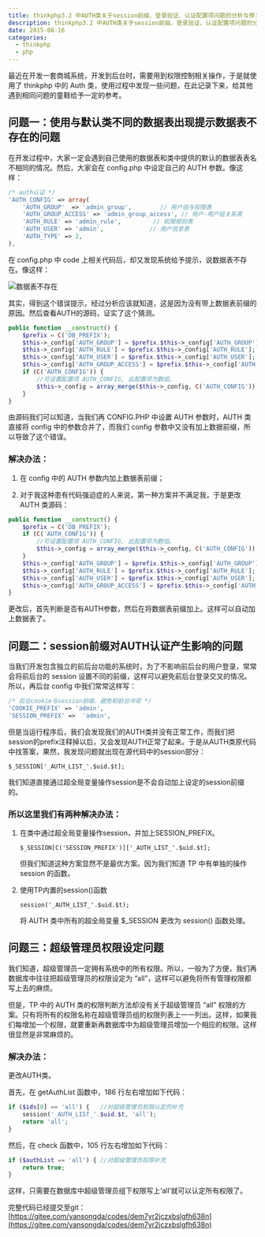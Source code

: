 ```yaml
---
title: thinkphp3.2 中AUTH类关于session前缀、登录验证、认证配置项问题的分析与修复
description: thinkphp3.2 中AUTH类关于session前缀、登录验证、认证配置项问题的分析与修复
date: 2015-08-16
categories:
  - thinkphp
  - php
---
```


最近在开发一套商城系统，开发到后台时，需要用到权限控制相关操作，于是就使用了 thinkphp 中的 Auth 类，使用过程中发现一些问题，在此记录下来，给其他遇到相同问题的童鞋给予一定的参考。

## 问题一：使用与默认类不同的数据表出现提示数据表不存在的问题

在开发过程中，大家一定会遇到自己使用的数据表和类中提供的默认的数据表表名不相同的情况。然后，大家会在 config.php 中设定自己的 AUTH 参数。像这样：

```php
/* auth认证 */
'AUTH_CONFIG' => array(
    'AUTH_GROUP'  => 'admin_group',        // 用户组与权限表
    'AUTH_GROUP_ACCESS' => 'admin_group_access', // 用户-用户组关系表
    'AUTH_RULE' => 'admin_rule',         // 权限规则表
    'AUTH_USER' => 'admin',             // 用户信息表
    'AUTH_TYPE' => 2, 
),
```

在 config.php 中 code 上相关代码后，却又发现系统给予提示，说数据表不存在。像这样：

![数据表不存在](/images/posts/2015-08-16-thinkphp-01.jpg)

其实，得到这个错误提示，经过分析应该就知道，这是因为没有带上数据表前缀的原因。然后查看AUTH的源码，证实了这个猜测。

```php
public function __construct() {
    $prefix = C('DB_PREFIX');
    $this->_config['AUTH_GROUP'] = $prefix.$this->_config['AUTH_GROUP'];
    $this->_config['AUTH_RULE'] = $prefix.$this->_config['AUTH_RULE'];
    $this->_config['AUTH_USER'] = $prefix.$this->_config['AUTH_USER'];
    $this->_config['AUTH_GROUP_ACCESS'] = $prefix.$this->_config['AUTH_GROUP_ACCESS'];
    if (C('AUTH_CONFIG')) {
        //可设置配置项 AUTH_CONFIG, 此配置项为数组。
        $this->_config = array_merge($this->_config, C('AUTH_CONFIG'));
    }
}
```

由源码我们可以知道，当我们再 CONFIG.PHP 中设置 AUTH 参数时，AUTH 类直接将 config 中的参数合并了，而我们 config 参数中又没有加上数据前缀，所以导致了这个错误。

### 解决办法：

1. 在 config 中的 AUTH 参数内加上数据表前缀；

2. 对于我这种患有代码强迫症的人来说，第一种方案并不满足我，于是更改 AUTH 类源码：

```php
public function __construct() {
    $prefix = C('DB_PREFIX');
    if (C('AUTH_CONFIG')) {
        //可设置配置项 AUTH_CONFIG, 此配置项为数组。
        $this->_config = array_merge($this->_config, C('AUTH_CONFIG'));
    }
    $this->_config['AUTH_GROUP'] = $prefix.$this->_config['AUTH_GROUP'];
    $this->_config['AUTH_RULE'] = $prefix.$this->_config['AUTH_RULE'];
    $this->_config['AUTH_USER'] = $prefix.$this->_config['AUTH_USER'];
    $this->_config['AUTH_GROUP_ACCESS'] = $prefix.$this->_config['AUTH_GROUP_ACCESS'];
}
```

   更改后，首先判断是否有AUTH参数，然后在将数据表前缀加上。这样可以自动加上数据表了。


## 问题二：session前缀对AUTH认证产生影响的问题

当我们开发包含独立的前后台功能的系统时，为了不影响前后台的用户登录，常常会将前后台的 session 设置不同的前缀，这样可以避免前后台登录交叉的情况。所以，再后台 config 中我们常常这样写：

```php
/* 后台cookie与session前缀，避免和前台冲突 */
'COOKIE_PREFIX' => 'admin',
'SESSION_PREFIX' =>  'admin',
```

但是当运行程序后，我们会发现我们的AUTH类并没有正常工作，而我们把session的prefix注释掉以后，又会发现AUTH正常了起来。于是从AUTH类原代码中找答案，果然，我发现问题就出现在源代码中的session部分：

`$_SESSION['_AUTH_LIST_'.$uid.$t];`

我们知道直接通过超全局变量操作session是不会自动加上设定的session前缀的。

### 所以这里我们有两种解决办法：

1. 在类中通过超全局变量操作session，并加上SESSION_PREFIX。

   `$_SESSION[C('SESSION_PREFIX')]['_AUTH_LIST_'.$uid.$t];`

   但我们知道这种方案显然不是最优方案。因为我们知道 TP 中有单独的操作 session 的函数。

2. 使用TP内置的session()函数

   `session('_AUTH_LIST_'.$uid.$t);`

   将 AUTH 类中所有的超全局变量 $_SESSION 更改为 session() 函数处理。


## 问题三：超级管理员权限设定问题

我们知道，超级管理员一定拥有系统中的所有权限。所以，一般为了方便，我们再数据库中往往把超级管理员的权限设定为 “all”，这样可以避免将所有管理权限都写上去的麻烦。

但是，TP 中的 AUTH 类的权限判断方法却没有关于超级管理员 “all” 权限的方案。只有将所有的权限名称在超级管理员组的权限列表上一一列出。这样，如果我们每增加一个权限，就要重新再数据库中为超级管理员增加一个相应的权限。这样很显然是非常麻烦的。

### 解决办法：

更改AUTH类。

首先，在 getAuthList 函数中，186 行左右增加如下代码：

```php
if ($ids[0] == 'all') {   //对超级管理员权限认定的补充
    session('_AUTH_LIST_'.$uid.$t, 'all');
    return 'all';
}
```

然后，在 check 函数中，105 行左右增加如下代码：

```php
if ($authList == 'all') { //对超级管理员权限补充
    return true;
}
```

这样，只需要在数据库中超级管理员组下权限写上‘all’就可以认定所有权限了。

完整代码已经提交至git：[https://gitee.com/yansongda/codes/dem7yr2jczxbslgfh638n](https://gitee.com/yansongda/codes/dem7yr2jczxbslgfh638n)